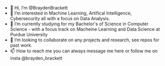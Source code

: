 - 👋 Hi, I’m @BraydenBrackett
- 👀 I’m interested in Machine Learning, Artifical Intelligence, Cybersecurity all with a focus on Data Analysis.
- 🌱 I’m currently studying for my Bachelor's of Science in Computer Science - with a focus track on Macheine Learning and Data Science at Purdue University
- 💞️ I’m looking to collaborate on any projects and research, see repos for past work.
- 📫 How to reach me you can always message me here or follow me on insta @brayden_brackett

<!---
BraydenBrackett/BraydenBrackett is a ✨ special ✨ repository because its `README.md` (this file) appears on your GitHub profile.
You can click the Preview link to take a look at your changes.
--->
